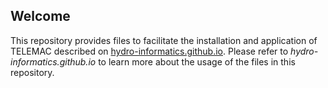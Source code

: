 ## Welcome 

This repository provides files to facilitate the installation and application of TELEMAC described on [hydro-informatics.github.io](https://hydro-informatics.github.io/install-telemac.html). Please refer to *hydro-informatics.github.io* to learn more about the usage of the files in this repository.
